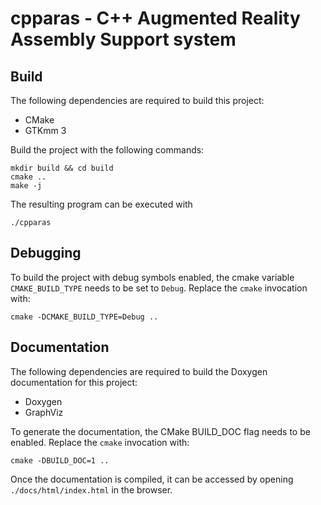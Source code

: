 # cpparas - C++ Augmented Reality Assembly Support system

## Build

The following dependencies are required to build this project:
- CMake
- GTKmm 3

Build the project with the following commands:
```
mkdir build && cd build
cmake ..
make -j
```

The resulting program can be executed with
```
./cpparas
```

## Debugging

To build the project with debug symbols enabled, the cmake variable
`CMAKE_BUILD_TYPE` needs to be set to `Debug`.
Replace the `cmake` invocation with:
```
cmake -DCMAKE_BUILD_TYPE=Debug ..
```

## Documentation

The following dependencies are required to build the Doxygen documentation for
this project:
- Doxygen
- GraphViz

To generate the documentation, the CMake BUILD_DOC flag needs to be enabled.
Replace the `cmake` invocation with:
```
cmake -DBUILD_DOC=1 ..
```

Once the documentation is compiled, it can be accessed by opening
`./docs/html/index.html` in the browser.
